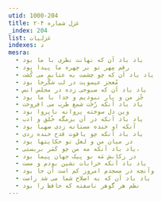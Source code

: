 ```yaml
---
utid: 1000-204
title: غزل شماره ۲۰۴
_index: 204
list: غزلیات
indexes: د
mesra:
  - یاد باد آن که نهانت نظری با ما بود
  - رقم مِهر تو بر چهره ما پیدا بود
  - یاد باد آن که چو چشمت به عتابم می کُشت
  - مُعجز عیسویت در لب شکّرخا بود
  - یاد باد آن که صبوحی زده در مجلس انس
  - جُز من و یار نبودیم و خدا با ما بود
  - یاد باد آنکه رُخَت شمع طرب می افروخت
  - وین دل سوخته پروانه ناپروا بود
  - یاد باد آنکه در آن بزمگه خُلق و ادب
  - آنکه او خنده مستانه زدی صهبا بود
  - یاد باد آنکه چو یاقوت قدح خنده زدی
  - در میان من و لعل تو حکایتها بود
  - یاد باد آنکه مه من چو کَمَر بربستی،
  - در رکابش مَه نو پیک جهان پیما بود
  - یاد باد آنکه خرابات نشین بودم و مست
  - وآنچه در مسجدم امروز کم است آن جا بود
  - یاد باد آن که به اصلاح شما می شد راست
  - نظم هر گوهر ناسفته که حافظ را بود
---
```

